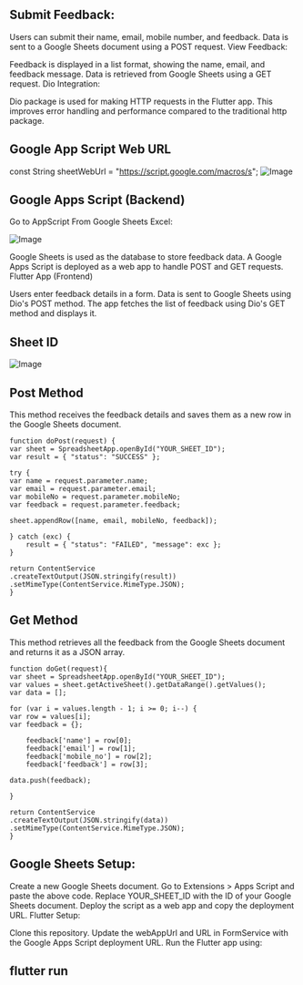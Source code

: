 <!-- Features -->

## Submit Feedback:

Users can submit their name, email, mobile number, and feedback.
Data is sent to a Google Sheets document using a POST request.
View Feedback:

Feedback is displayed in a list format, showing the name, email, and feedback message.
Data is retrieved from Google Sheets using a GET request.
Dio Integration:

Dio package is used for making HTTP requests in the Flutter app.
This improves error handling and performance compared to the traditional http package.

## Google App Script Web URL
const String sheetWebUrl = "https://script.google.com/macros/s";
![Image](https://github.com/user-attachments/assets/c22d2f33-a393-4909-a0b9-2ae2e0445f98)

<!-- How It Works -->

## Google Apps Script (Backend)
Go to AppScript From Google Sheets Excel:

![Image](https://github.com/user-attachments/assets/56d6c768-3312-412f-a6f3-5011dab8a470)

Google Sheets is used as the database to store feedback data.
A Google Apps Script is deployed as a web app to handle POST and GET requests.
Flutter App (Frontend)

Users enter feedback details in a form.
Data is sent to Google Sheets using Dio's POST method.
The app fetches the list of feedback using Dio's GET method and displays it.

<!-- Google Apps Script Code -->
## Sheet ID
![Image](https://github.com/user-attachments/assets/584dd453-d0a6-482e-8208-c522bd897990)

## Post Method

This method receives the feedback details and saves them as a new row in the Google Sheets document.

    function doPost(request) {
    var sheet = SpreadsheetApp.openById("YOUR_SHEET_ID");
    var result = { "status": "SUCCESS" };

    try {
    var name = request.parameter.name;
    var email = request.parameter.email;
    var mobileNo = request.parameter.mobileNo;
    var feedback = request.parameter.feedback;

    sheet.appendRow([name, email, mobileNo, feedback]);

    } catch (exc) {
        result = { "status": "FAILED", "message": exc };
    }

    return ContentService
    .createTextOutput(JSON.stringify(result))
    .setMimeType(ContentService.MimeType.JSON);
    }

## Get Method

This method retrieves all the feedback from the Google Sheets document and returns it as a JSON array.

    function doGet(request){
    var sheet = SpreadsheetApp.openById("YOUR_SHEET_ID");
    var values = sheet.getActiveSheet().getDataRange().getValues();
    var data = [];

    for (var i = values.length - 1; i >= 0; i--) {
    var row = values[i];
    var feedback = {};

        feedback['name'] = row[0];
        feedback['email'] = row[1];
        feedback['mobile_no'] = row[2];
        feedback['feedback'] = row[3];

    data.push(feedback);

    }

    return ContentService
    .createTextOutput(JSON.stringify(data))
    .setMimeType(ContentService.MimeType.JSON);
    }

<!-- How to Use -->

## Google Sheets Setup:

Create a new Google Sheets document.
Go to Extensions > Apps Script and paste the above code.
Replace YOUR_SHEET_ID with the ID of your Google Sheets document.
Deploy the script as a web app and copy the deployment URL.
Flutter Setup:

Clone this repository.
Update the webAppUrl and URL in FormService with the Google Apps Script deployment URL.
Run the Flutter app using:

## flutter run
